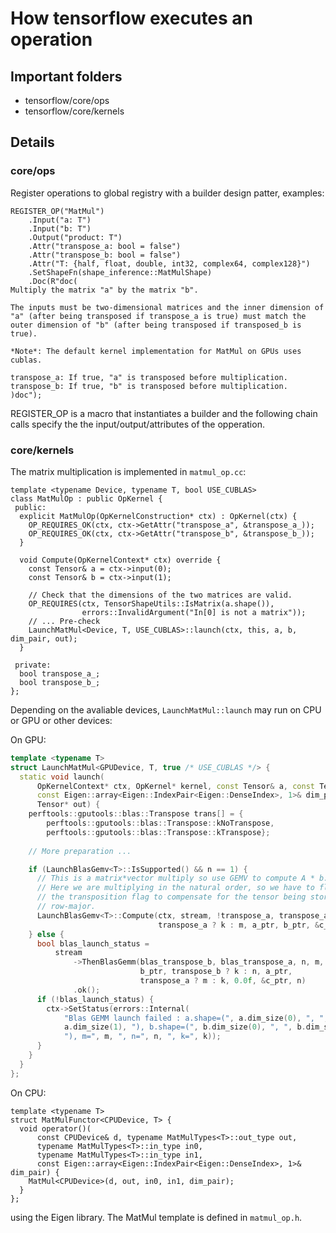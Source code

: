 
# How tensorflow executes an operation

## Important folders

+ tensorflow/core/ops
+ tensorflow/core/kernels

## Details

### core/ops

Register operations to global registry with a builder design patter, examples:

```
REGISTER_OP("MatMul")
    .Input("a: T")
    .Input("b: T")
    .Output("product: T")
    .Attr("transpose_a: bool = false")
    .Attr("transpose_b: bool = false")
    .Attr("T: {half, float, double, int32, complex64, complex128}")
    .SetShapeFn(shape_inference::MatMulShape)
    .Doc(R"doc(
Multiply the matrix "a" by the matrix "b".

The inputs must be two-dimensional matrices and the inner dimension of
"a" (after being transposed if transpose_a is true) must match the
outer dimension of "b" (after being transposed if transposed_b is
true).

*Note*: The default kernel implementation for MatMul on GPUs uses
cublas.

transpose_a: If true, "a" is transposed before multiplication.
transpose_b: If true, "b" is transposed before multiplication.
)doc");
```

REGISTER_OP is a macro that instantiates a builder and the following chain calls specify the the input/output/attributes
of the opperation.

### core/kernels

The matrix multiplication is implemented in `matmul_op.cc`:

```
template <typename Device, typename T, bool USE_CUBLAS>
class MatMulOp : public OpKernel {
 public:
  explicit MatMulOp(OpKernelConstruction* ctx) : OpKernel(ctx) {
    OP_REQUIRES_OK(ctx, ctx->GetAttr("transpose_a", &transpose_a_));
    OP_REQUIRES_OK(ctx, ctx->GetAttr("transpose_b", &transpose_b_));
  }

  void Compute(OpKernelContext* ctx) override {
    const Tensor& a = ctx->input(0);
    const Tensor& b = ctx->input(1);

    // Check that the dimensions of the two matrices are valid.
    OP_REQUIRES(ctx, TensorShapeUtils::IsMatrix(a.shape()),
                errors::InvalidArgument("In[0] is not a matrix"));
    // ... Pre-check
    LaunchMatMul<Device, T, USE_CUBLAS>::launch(ctx, this, a, b, dim_pair, out);
  }

 private:
  bool transpose_a_;
  bool transpose_b_;
};
```

Depending on the avaliable devices, `LaunchMatMul::launch` may run on CPU or GPU or other devices:

On GPU:
``` C++
template <typename T>
struct LaunchMatMul<GPUDevice, T, true /* USE_CUBLAS */> {
  static void launch(
      OpKernelContext* ctx, OpKernel* kernel, const Tensor& a, const Tensor& b,
      const Eigen::array<Eigen::IndexPair<Eigen::DenseIndex>, 1>& dim_pair,
      Tensor* out) {
    perftools::gputools::blas::Transpose trans[] = {
        perftools::gputools::blas::Transpose::kNoTranspose,
        perftools::gputools::blas::Transpose::kTranspose};
    
    // More preparation ...

    if (LaunchBlasGemv<T>::IsSupported() && n == 1) {
      // This is a matrix*vector multiply so use GEMV to compute A * b.
      // Here we are multiplying in the natural order, so we have to flip
      // the transposition flag to compensate for the tensor being stored
      // row-major.
      LaunchBlasGemv<T>::Compute(ctx, stream, !transpose_a, transpose_a ? m : k,
                                 transpose_a ? k : m, a_ptr, b_ptr, &c_ptr);
    } else {
      bool blas_launch_status =
          stream
              ->ThenBlasGemm(blas_transpose_b, blas_transpose_a, n, m, k, 1.0f,
                             b_ptr, transpose_b ? k : n, a_ptr,
                             transpose_a ? m : k, 0.0f, &c_ptr, n)
              .ok();
      if (!blas_launch_status) {
        ctx->SetStatus(errors::Internal(
            "Blas GEMM launch failed : a.shape=(", a.dim_size(0), ", ",
            a.dim_size(1), "), b.shape=(", b.dim_size(0), ", ", b.dim_size(1),
            "), m=", m, ", n=", n, ", k=", k));
      }
    }
  }
};
```

On CPU:

```
template <typename T>
struct MatMulFunctor<CPUDevice, T> {
  void operator()(
      const CPUDevice& d, typename MatMulTypes<T>::out_type out,
      typename MatMulTypes<T>::in_type in0,
      typename MatMulTypes<T>::in_type in1,
      const Eigen::array<Eigen::IndexPair<Eigen::DenseIndex>, 1>& dim_pair) {
    MatMul<CPUDevice>(d, out, in0, in1, dim_pair);
  }
};
```
using the Eigen library. The MatMul template is defined in `matmul_op.h`.